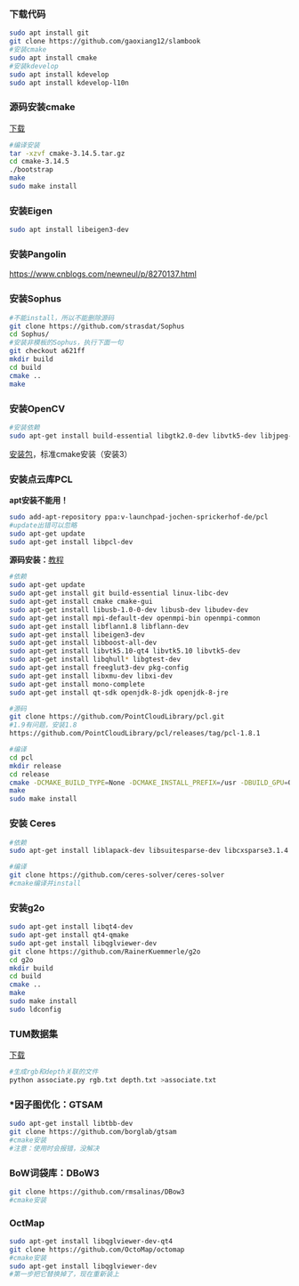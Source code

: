 ### 下载代码

```sh
sudo apt install git
git clone https://github.com/gaoxiang12/slambook
#安装cmake
sudo apt install cmake
#安装kdevelop
sudo apt install kdevelop
sudo apt install kdevelop-l10n
```

### 源码安装cmake

[下载](https://cmake.org/download/)

```sh
#编译安装
tar -xzvf cmake-3.14.5.tar.gz
cd cmake-3.14.5
./bootstrap
make
sudo make install
```

### 安装Eigen

```sh
sudo apt install libeigen3-dev
```

### 安装Pangolin

https://www.cnblogs.com/newneul/p/8270137.html

### 安装Sophus

```sh
#不能install，所以不能删除源码
git clone https://github.com/strasdat/Sophus
cd Sophus/
#安装非模板的Sophus，执行下面一句
git checkout a621ff
mkdir build
cd build
cmake ..
make
```

### 安装OpenCV

```sh
#安装依赖
sudo apt-get install build-essential libgtk2.0-dev libvtk5-dev libjpeg-dev libtiff5-dev libjasper-dev libopenexr-dev libtbb-dev
```

[安装包](https://opencv.org/releases/)，标准cmake安装（安装3）

### 安装点云库PCL

**apt安装不能用！**

```sh
sudo add-apt-repository ppa:v-launchpad-jochen-sprickerhof-de/pcl
#update出错可以忽略
sudo apt-get update
sudo apt-get install libpcl-dev
```

**源码安装：**[教程](https://blog.csdn.net/dantengc/article/details/78446600)

```sh
#依赖
sudo apt-get update
sudo apt-get install git build-essential linux-libc-dev
sudo apt-get install cmake cmake-gui 
sudo apt-get install libusb-1.0-0-dev libusb-dev libudev-dev
sudo apt-get install mpi-default-dev openmpi-bin openmpi-common
sudo apt-get install libflann1.8 libflann-dev
sudo apt-get install libeigen3-dev
sudo apt-get install libboost-all-dev
sudo apt-get install libvtk5.10-qt4 libvtk5.10 libvtk5-dev
sudo apt-get install libqhull* libgtest-dev
sudo apt-get install freeglut3-dev pkg-config
sudo apt-get install libxmu-dev libxi-dev
sudo apt-get install mono-complete
sudo apt-get install qt-sdk openjdk-8-jdk openjdk-8-jre
```

```sh
#源码
git clone https://github.com/PointCloudLibrary/pcl.git
#1.9有问题，安装1.8
https://github.com/PointCloudLibrary/pcl/releases/tag/pcl-1.8.1
```

```sh
#编译
cd pcl
mkdir release
cd release
cmake -DCMAKE_BUILD_TYPE=None -DCMAKE_INSTALL_PREFIX=/usr -DBUILD_GPU=ON -DBUILD_apps=ON -DBUILD_examples=ON -DCMAKE_INSTALL_PREFIX=/usr ..
make
sudo make install
```

### 安装 Ceres

```sh
#依赖
sudo apt-get install liblapack-dev libsuitesparse-dev libcxsparse3.1.4 libgflags-dev libgoogle-glog-dev libgtest-dev
```

```sh
#编译
git clone https://github.com/ceres-solver/ceres-solver
#cmake编译并install
```

### 安装g2o

```sh
sudo apt-get install libqt4-dev
sudo apt-get install qt4-qmake
sudo apt-get install libqglviewer-dev
git clone https://github.com/RainerKuemmerle/g2o
cd g2o
mkdir build
cd build
cmake ..
make
sudo make install
sudo ldconfig
```

### TUM数据集

[下载](https://vision.in.tum.de/data/datasets/rgbd-dataset/download)

```sh
#生成rgb和depth关联的文件
python associate.py rgb.txt depth.txt >associate.txt
```

### *因子图优化：GTSAM

```sh
sudo apt-get install libtbb-dev
git clone https://github.com/borglab/gtsam
#cmake安装
#注意：使用时会报错，没解决
```

### BoW词袋库：DBoW3

```sh
git clone https://github.com/rmsalinas/DBow3
#cmake安装
```

### OctMap

```sh
sudo apt-get install libqglviewer-dev-qt4
git clone https://github.com/OctoMap/octomap
#cmake安装
sudo apt-get install libqglviewer-dev
#第一步把它替换掉了，现在重新装上
```
